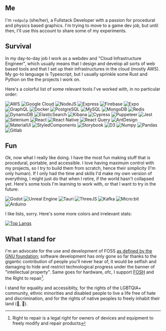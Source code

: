 ## Me
I'm `redpulp` (she/her), a Fullstack Developer with a passion for procedural and physics based graphics. I'm trying to move to a game dev job, but until then, I'll use this account to share some of my experiments.

## Survival
In my day-to-day job I work as a webdev and "Cloud Infrastructure Engineer", which usually means that I design and develop all sorts of web based tools and that I set up their infrastructures in the cloud (mostly AWS).
My go-to language is Typescript, but I usually sprinkle some Rust and Python on the the projects I work on.

Here's a colorful list of some relevant tools I've worked with, in no particular order:

![AWS](https://img.shields.io/badge/Amazon_AWS-FF9900?style=for-the-badge&logo=amazonaws&logoColor=white)
![Google Cloud](https://img.shields.io/badge/Google_Cloud-4285F4?style=for-the-badge&logo=google-cloud&logoColor=white)
![NodeJS](https://img.shields.io/badge/Node%20js-339933?style=for-the-badge&logo=nodedotjs&logoColor=white)
![Express](https://img.shields.io/badge/Express%20js-000000?style=for-the-badge&logo=express&logoColor=white)
![Firebase](https://img.shields.io/badge/firebase-ffca28?style=for-the-badge&logo=firebase&logoColor=black)
![Expo](https://img.shields.io/badge/Expo-1B1F23?style=for-the-badge&logo=expo&logoColor=white)
![GraphQL](https://img.shields.io/badge/GraphQl-E10098?style=for-the-badge&logo=graphql&logoColor=white)
![Docker](https://img.shields.io/badge/Docker-2CA5E0?style=for-the-badge&logo=docker&logoColor=white)
![PostgreSQL](https://img.shields.io/badge/PostgreSQL-316192?style=for-the-badge&logo=postgresql&logoColor=white)
![MySQL](https://img.shields.io/badge/MySQL-005C84?style=for-the-badge&logo=mysql&logoColor=white)
![MongoDB](https://img.shields.io/badge/MongoDB-4EA94B?style=for-the-badge&logo=mongodb&logoColor=white)
![Redis](https://img.shields.io/badge/redis-%23DD0031.svg?&style=for-the-badge&logo=redis&logoColor=white)
![DynamoDB](https://img.shields.io/badge/Amazon%20DynamoDB-4053D6?style=for-the-badge&logo=Amazon%20DynamoDB&logoColor=white)
![ElasticSearch](https://img.shields.io/badge/Elastic_Search-005571?style=for-the-badge&logo=elasticsearch&logoColor=white)
![Kibana](https://img.shields.io/badge/Kibana-005571?style=for-the-badge&logo=Kibana&logoColor=white)
![Cypress](https://img.shields.io/badge/Cypress-17202C?style=for-the-badge&logo=cypress&logoColor=white)
![Puppeteer](https://img.shields.io/badge/Puppeteer-40B5A4?style=for-the-badge&logo=Puppeteer&logoColor=white)
![Jest](https://img.shields.io/badge/Jest-C21325?style=for-the-badge&logo=jest&logoColor=white)
![Selenium](https://img.shields.io/badge/Selenium-43B02A?style=for-the-badge&logo=Selenium&logoColor=white)
![React](https://img.shields.io/badge/React-20232A?style=for-the-badge&logo=react&logoColor=61DAFB)
![React Native](https://img.shields.io/badge/React_Native-20232A?style=for-the-badge&logo=react&logoColor=61DAFB)
![React Query](https://img.shields.io/badge/React_Query-FF4154?style=for-the-badge&logo=ReactQuery&logoColor=white)
![AntDesign](https://img.shields.io/badge/Ant%20Design-1890FF?style=for-the-badge&logo=antdesign&logoColor=white)
![MaterialUI](https://img.shields.io/badge/Material%20UI-007FFF?style=for-the-badge&logo=mui&logoColor=white)
![StyledComponents](https://img.shields.io/badge/styled--components-DB7093?style=for-the-badge&logo=styled-components&logoColor=white)
![Storybook](https://img.shields.io/badge/storybook-FF4785?style=for-the-badge&logo=storybook&logoColor=white)
![D3](https://img.shields.io/badge/d3%20js-F9A03C?style=for-the-badge&logo=d3.js&logoColor=white)
![Numpy](https://img.shields.io/badge/Numpy-777BB4?style=for-the-badge&logo=numpy&logoColor=white)
![Pandas](https://img.shields.io/badge/Pandas-2C2D72?style=for-the-badge&logo=pandas&logoColor=white)
![Gitlab](https://img.shields.io/badge/GitLab-330F63?style=for-the-badge&logo=gitlab&logoColor=white)

## Fun
Ok, now what I really like doing. I have the most fun making stuff that is procedural, portable, and accessible. I love having maximum control with my projects, so I try to build them from scratch, hence their simplicity (I'm only human).
If I only had the time and skills I'd make my own version of everything, I might just do that when I retire, if the world hasn't collapsed yet. Here's some tools I'm learning to work with, or that I want to try in the future:

![Godot](https://img.shields.io/badge/Godot-478CBF?style=for-the-badge&logo=GodotEngine&logoColor=white)
![Unreal Engine](https://img.shields.io/badge/-Unreal%20Engine-313131?style=for-the-badge&logo=unreal-engine&logoColor=white)
![Tauri](https://img.shields.io/badge/Tauri-FFC131?style=for-the-badge&logo=Tauri&logoColor=white)
![ThreeJS](https://img.shields.io/badge/ThreeJs-black?style=for-the-badge&logo=three.js&logoColor=white)
![Kafka](https://img.shields.io/badge/Apache_Kafka-231F20?style=for-the-badge&logo=apache-kafka&logoColor=white)
![Micro:bit](https://img.shields.io/badge/micro:bit-00ED00?style=for-the-badge&logo=micro:bit&logoColor=white)
![Arduino](https://img.shields.io/badge/Arduino-00979D?style=for-the-badge&logo=Arduino&logoColor=white)

I like lists, sorry. Here's some more colors and irrelevant stats:

[![Top Langs](https://github-readme-stats.vercel.app/api/top-langs/?username=redpulp&layout=donut&theme=tokyonight)](https://github.com/anuraghazra/github-readme-stats)

## What I stand for

I'm an advocate for the use and development of FOSS [as defined by the GNU foundation](https://www.gnu.org/philosophy/free-sw.html); software development has only gone so far thanks to the gigantic contribution of people you'll never hear of, it would be selfish and damaging to hide and restrict technological progress under the banner of "intellectual property". Same goes for hardware, ofc, I support [FOSH](https://opensource.com/resources/what-open-hardware?src=open_hardware_resources_menu1) and the Right to repair[^1].

I stand for equality and accessiblity, for the rights of the LGBTQIA+ community, ethnic minorities and disabled people to live a life free of hate and discrimination, and for the rights of native peoples to freely inhabit their land (🍉, 🌺).



[^1]: Right to repair is a legal right for owners of devices and equipment to freely modify and repair products

